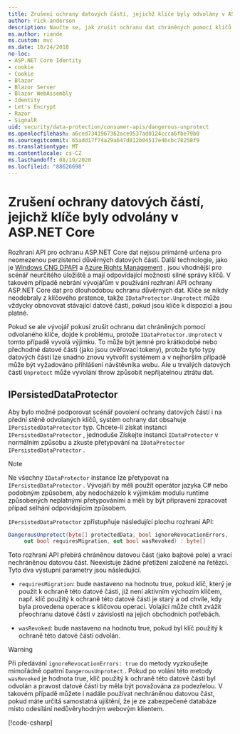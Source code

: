 ```yaml
---
title: Zrušení ochrany datových částí, jejichž klíče byly odvolány v ASP.NET Core
author: rick-anderson
description: Naučte se, jak zrušit ochranu dat chráněných pomocí klíčů, které od nich byly odvolány, v aplikaci ASP.NET Core.
ms.author: riande
ms.custom: mvc
ms.date: 10/24/2018
no-loc:
- ASP.NET Core Identity
- cookie
- Cookie
- Blazor
- Blazor Server
- Blazor WebAssembly
- Identity
- Let's Encrypt
- Razor
- SignalR
uid: security/data-protection/consumer-apis/dangerous-unprotect
ms.openlocfilehash: a6ced7341967362ace9537ad0124ccca6fbe79b0
ms.sourcegitcommit: 65add17f74a29a647d812b04517e46cbc78258f9
ms.translationtype: MT
ms.contentlocale: cs-CZ
ms.lasthandoff: 08/19/2020
ms.locfileid: "88626698"
---
```

# <a name="unprotect-payloads-whose-keys-have-been-revoked-in-aspnet-core"></a>Zrušení ochrany datových částí, jejichž klíče byly odvolány v ASP.NET Core

<a name="data-protection-consumer-apis-dangerous-unprotect"></a>

Rozhraní API pro ochranu ASP.NET Core dat nejsou primárně určena pro neomezenou perzistenci důvěrných datových částí. Další technologie, jako je [Windows CNG DPAPI](/windows/win32/seccng/cng-dpapi) a [Azure Rights Management](/rights-management/) , jsou vhodnější pro scénář neurčitého úložiště a mají odpovídající možnosti silné správy klíčů. V takovém případě nebrání vývojářům v používání rozhraní API ochrany ASP.NET Core dat pro dlouhodobou ochranu důvěrných dat. Klíče se nikdy neodebraly z klíčového prstence, takže `IDataProtector.Unprotect` může vždycky obnovovat stávající datové části, pokud jsou klíče k dispozici a jsou platné.

Pokud se ale vývojář pokusí zrušit ochranu dat chráněných pomocí odvolaného klíče, dojde k problému, protože `IDataProtector.Unprotect` v tomto případě vyvolá výjimku. To může být jemné pro krátkodobé nebo přechodné datové části (jako jsou ověřovací tokeny), protože tyto typy datových částí lze snadno znovu vytvořit systémem a v nejhorším případě může být vyžadováno přihlášení návštěvníka webu. Ale u trvalých datových částí `Unprotect` může vyvolání throw způsobit nepřijatelnou ztrátu dat.

## <a name="ipersisteddataprotector"></a>IPersistedDataProtector

Aby bylo možné podporovat scénář povolení ochrany datových částí i na přední stěně odvolaných klíčů, systém ochrany dat obsahuje `IPersistedDataProtector` typ. Chcete-li získat instanci `IPersistedDataProtector` , jednoduše Získejte instanci `IDataProtector` v normálním způsobu a zkuste přetypování na `IDataProtector` `IPersistedDataProtector` .

> [!NOTE]
> Ne všechny `IDataProtector` instance lze přetypovat na `IPersistedDataProtector` . Vývojáři by měli použít operátor jazyka C# nebo podobným způsobem, aby nedocházelo k výjimkám modulu runtime způsobených neplatnými přetypováními a měli by být připraveni zpracovat případ selhání odpovídajícím způsobem.

`IPersistedDataProtector` zpřístupňuje následující plochu rozhraní API:

```csharp
DangerousUnprotect(byte[] protectedData, bool ignoreRevocationErrors,
     out bool requiresMigration, out bool wasRevoked) : byte[]
```

Toto rozhraní API přebírá chráněnou datovou část (jako bajtové pole) a vrací nechráněnou datovou část. Neexistuje žádné přetížení založené na řetězci. Tyto dva výstupní parametry jsou následující.

* `requiresMigration`: bude nastaveno na hodnotu true, pokud klíč, který je použit k ochraně této datové části, již není aktivním výchozím klíčem, např. klíč použitý k ochraně této datové části je starý a od chvíle, kdy byla provedena operace s klíčovou operací. Volající může chtít zvážit přeochranu datové části v závislosti na jejich obchodních potřebách.

* `wasRevoked`: bude nastaveno na hodnotu true, pokud byl klíč použitý k ochraně této datové části odvolán.

>[!WARNING]
> Při předávání `ignoreRevocationErrors: true` do metody vyzkoušejte mimořádně opatrní `DangerousUnprotect` . Pokud po volání této metody `wasRevoked` je hodnota true, klíč použitý k ochraně této datové části byl odvolán a pravost datové části by měla být považována za podezřelou. V takovém případě můžete i nadále používat nechráněnou datovou část, pokud máte určitá samostatná ujištění, že je ze zabezpečené databáze místo odesílání nedůvěryhodným webovým klientem.

[!code-csharp[](dangerous-unprotect/samples/dangerous-unprotect.cs)]
